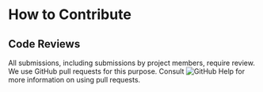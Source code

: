 # How to Contribute


## Code Reviews

All submissions, including submissions by project members, require review. We use GitHub pull requests for this purpose. Consult ![GitHub Help](https://docs.github.com/en/pull-requests/collaborating-with-pull-requests/proposing-changes-to-your-work-with-pull-requests/about-pull-requests) for more information on using pull requests.
